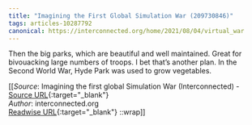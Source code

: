 ```yaml
---
title: "Imagining the First Global Simulation War (209730846)"
tags: articles-10287792
canonical: https://interconnected.org/home/2021/08/04/virtual_war
---
```


Then the big parks, which are beautiful and well maintained. Great for bivouacking large numbers of troops. I bet that’s another plan. In the Second World War, Hyde Park was used to grow vegetables.


[[_Source_: Imagining the first global Simulation War (Interconnected) - [Source URL](https://interconnected.org/home/2021/08/04/virtual_war){:target="_blank"}<br>
_Author_: interconnected.org<br>
[Readwise URL](https://readwise.io/open/209730846){:target="_blank"}
::wrap]]